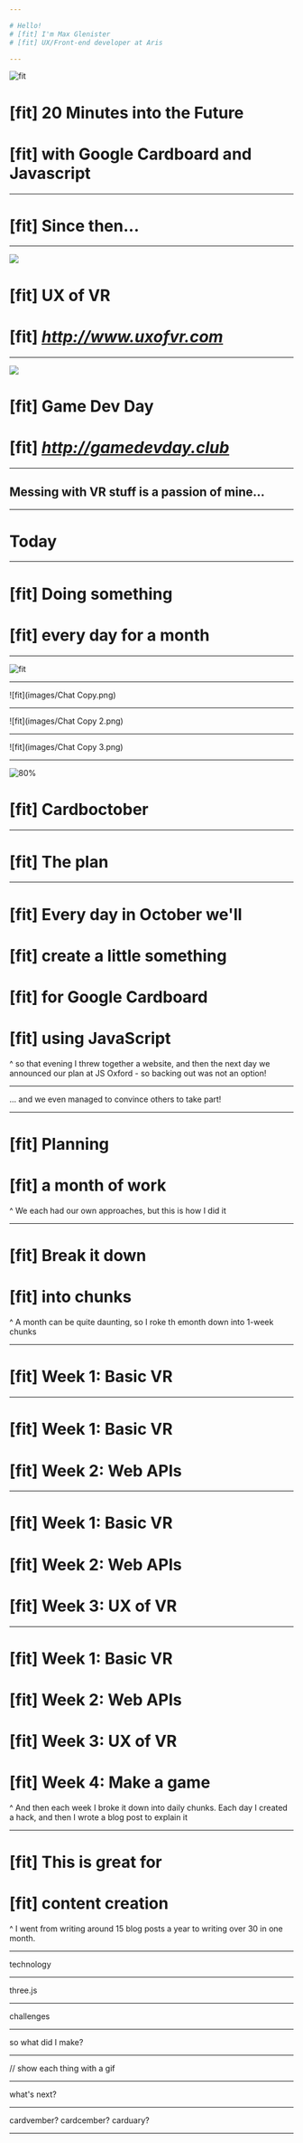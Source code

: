 ```yaml
---

# Hello!
# [fit] I'm Max Glenister
# [fit] UX/Front-end developer at Aris

---
```


![fit](images/CUHmlyCWwAAynvW.jpg)
# [fit] 20 Minutes into the Future
# [fit] with Google Cardboard and Javascript

---

# [fit] Since then...

---

![](images/uxofvr.png)
# [fit] UX of VR
# [fit] _*http://www.uxofvr.com*_

---

![](images/gamedevday.png)
# [fit] Game Dev Day
# [fit] _*http://gamedevday.club*_

---

## Messing with VR stuff is a passion of mine...

---

# Today

---

# [fit] Doing something
# [fit] every day for a month

---


![fit](images/Chat.png)

---

![fit](images/Chat Copy.png)

---

![fit](images/Chat Copy 2.png)

---

![fit](images/Chat Copy 3.png)

---

![80%](images/google-cardboard.png)
# [fit] Cardboctober

---

# [fit] The plan

---

# [fit] Every day in October we'll
# [fit] create a little something
# [fit] for Google Cardboard
# [fit] using JavaScript

^ so that evening I threw together a website, and then the next day we announced our plan at JS Oxford - so backing out was not an option!

---

... and we even managed to convince others to take part!

---

# [fit] Planning
# [fit] a month of work

^ We each had our own approaches, but this is how I did it

---

# [fit] Break it down
# [fit] into chunks

^ A month can be quite daunting, so I roke th emonth down into 1-week chunks

---

# [fit] Week 1: Basic VR

---

# [fit] Week 1: Basic VR
# [fit] Week 2: Web APIs

---

# [fit] Week 1: Basic VR
# [fit] Week 2: Web APIs
# [fit] Week 3: UX of VR

---

# [fit] Week 1: Basic VR
# [fit] Week 2: Web APIs
# [fit] Week 3: UX of VR
# [fit] Week 4: Make a game

^ And then each week I broke it down into daily chunks. Each day I created a hack, and then I wrote a blog post to explain it

---

# [fit] This is great for
# [fit] content creation

^ I went from writing around 15 blog posts a year to writing over 30 in one month.


---

technology

---

three.js

---

challenges

---

so what did I make?

---

// show each thing with a gif

---

what's next?

---

cardvember?
cardcember?
carduary?

---


























